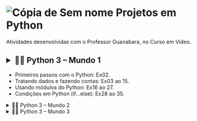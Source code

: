 # ![Cópia de Sem nome](https://user-images.githubusercontent.com/72770754/194925334-d353a652-4d4e-4aa2-8125-82b6253a091f.png) Projetos em Python

 Atividades desenvolvidas com o Professor Guanabara, no Curso em Vídeo.

 ## <details><summary> 👩‍🎓 Python 3 – Mundo 1</summary>

<p>

   * Primeiros passos com o Python: Ex02.
   * Tratando dados e fazendo contas: Ex03 ao 15.
   * Usando módulos do Python: Ex16 ao 27.
   * Condições em Python (if...else): Ex28 ao 35.

</p>

</details>


<details><summary> 👩‍🎓 Python 3 – Mundo 2</summary>

<p>

   * Condições em Python (if...elif): Ex36 ao 45.
   * Repetições em Python (for): Ex46 ao 56.
   * Repetições em Python (while): Ex57 a 71.


</p>

</details>


<details><summary> 👩‍🎓 Python 3 – Mundo 3</summary>

<p>

   * Tuplas em Python: Ex72 ao 77.
   * Listas em Python: Ex78 ao 89.
   * Dicionários em Python: Ex90 ao 95.
   * Funções em Python: Ex96 ao 106.
   * Modularização em Python: Ex107 ao 112.
   * Tratamento de Erros em Python: Ex113 ao 115c.


</p>

</details>
